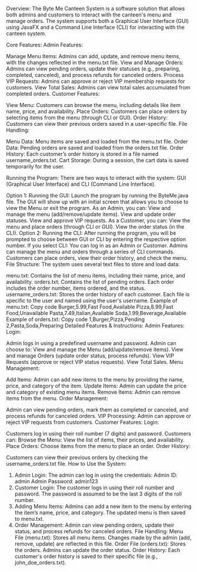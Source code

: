 Overview:
The Byte Me Canteen System is a software solution that allows both admins and customers to interact with the canteen's menu and manage orders. The system supports both a Graphical User Interface (GUI) using JavaFX and a Command Line Interface (CLI) for interacting with the canteen system.

Core Features:
Admin Features:

Manage Menu Items: Admins can add, update, and remove menu items, with the changes reflected in the menu.txt file.
View and Manage Orders: Admins can view pending orders, update their statuses (e.g., preparing, completed, canceled), and process refunds for canceled orders.
Process VIP Requests: Admins can approve or reject VIP membership requests for customers.
View Total Sales: Admins can view total sales accumulated from completed orders.
Customer Features:

View Menu: Customers can browse the menu, including details like item name, price, and availability.
Place Orders: Customers can place orders by selecting items from the menu (through CLI or GUI).
Order History: Customers can view their previous orders saved in a user-specific file.
File Handling:

Menu Data: Menu items are saved and loaded from the menu.txt file.
Order Data: Pending orders are saved and loaded from the orders.txt file.
Order History: Each customer’s order history is stored in a file named username_orders.txt.
Cart Storage: During a session, the cart data is saved temporarily for the user.


Running the Program:
There are two ways to interact with the system: GUI (Graphical User Interface) and CLI (Command Line Interface).

Option 1: Running the GUI:
Launch the program by running the ByteMe.java file.
The GUI will show up with an initial screen that allows you to choose to view the Menu or exit the program.
As an Admin, you can:
View and manage the menu (add/remove/update items).
View and update order statuses.
View and approve VIP requests.
As a Customer, you can:
View the menu and place orders (through CLI or GUI).
View the order status (in the CLI).
Option 2: Running the CLI:
After running the program, you will be prompted to choose between GUI or CLI by entering the respective option number.
If you select CLI:
You can log in as an Admin or Customer.
Admins can manage the menu and orders through a series of CLI commands.
Customers can place orders, view their order history, and check the menu.
File Structure:
The system uses several text files to store and load data:

menu.txt: Contains the list of menu items, including their name, price, and availability.
orders.txt: Contains the list of pending orders. Each order includes the order number, items ordered, and the status.
username_orders.txt: Stores the order history of each customer. Each file is specific to the user and named using the user's username.
Example of menu.txt:
Copy code
Burger,5.99,Fast Food,Available
Pizza,8.99,Fast Food,Unavailable
Pasta,7.49,Italian,Available
Soda,1.99,Beverage,Available
Example of orders.txt:
Copy code
1,Burger,Pizza,Pending
2,Pasta,Soda,Preparing
Detailed Features & Instructions:
Admin Features:
Login:

Admin logs in using a predefined username and password.
Admin can choose to:
View and manage the Menu (add/update/remove items).
View and manage Orders (update order status, process refunds).
View VIP Requests (approve or reject VIP status requests).
View Total Sales.
Menu Management:

Add Items: Admin can add new items to the menu by providing the name, price, and category of the item.
Update Items: Admin can update the price and category of existing menu items.
Remove Items: Admin can remove items from the menu.
Order Management:

Admin can view pending orders, mark them as completed or canceled, and process refunds for canceled orders.
VIP Processing: Admin can approve or reject VIP requests from customers.
Customer Features:
Login:

Customers log in using their roll number (7 digits) and password.
Customers can:
Browse the Menu: View the list of items, their prices, and availability.
Place Orders: Choose items from the menu to place an order.
Order History:

Customers can view their previous orders by checking the username_orders.txt file.
How to Use the System:
1. Admin Login:
The admin can log in using the credentials:
Admin ID: admin
Admin Password: admin123
2. Customer Login:
The customer logs in using their roll number and password. The password is assumed to be the last 3 digits of the roll number.
3. Adding Menu Items:
Admins can add a new item to the menu by entering the item’s name, price, and category. The updated menu is then saved to menu.txt.
4. Order Management:
Admin can view pending orders, update their status, and process refunds for canceled orders.
File Handling:
Menu File (menu.txt): Stores all menu items. Changes made by the admin (add, remove, update) are reflected in this file.
Order File (orders.txt): Stores the orders. Admins can update the order status.
Order History: Each customer's order history is saved to their specific file (e.g., john_doe_orders.txt).
